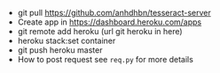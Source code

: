 - git pull https://github.com/anhdhbn/tesseract-server
- Create app in https://dashboard.heroku.com/apps
- git remote add heroku (url git heroku in here)
- heroku stack:set container
- git push heroku master
- How to post request see `req.py` for more details